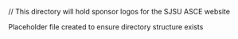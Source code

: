 // This directory will hold sponsor logos for the SJSU ASCE website

Placeholder file created to ensure directory structure exists
